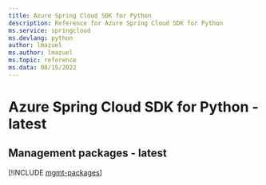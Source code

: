 ```yaml
---
title: Azure Spring Cloud SDK for Python
description: Reference for Azure Spring Cloud SDK for Python
ms.service: springcloud
ms.devlang: python
author: lmazuel
ms.author: lmazuel
ms.topic: reference
ms.data: 08/15/2022
---
```

# Azure Spring Cloud SDK for Python - latest

## Management packages - latest
[!INCLUDE [mgmt-packages](spring-cloud-mgmt-index.md)]